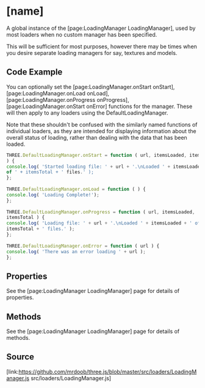 # [name]

A global instance of the [page:LoadingManager LoadingManager], used by most
loaders when no custom manager has been specified.  
  
This will be sufficient for most purposes, however there may be times when you
desire separate loading managers for say, textures and models.

## Code Example

You can optionally set the [page:LoadingManager.onStart onStart],
[page:LoadingManager.onLoad onLoad], [page:LoadingManager.onProgress
onProgress], [page:LoadingManager.onStart onError] functions for the manager.
These will then apply to any loaders using the DefaultLoadingManager.  
  
Note that these shouldn't be confused with the similarly named functions of
individual loaders, as they are intended for displaying information about the
overall status of loading, rather than dealing with the data that has been
loaded.

  
```ts  
THREE.DefaultLoadingManager.onStart = function ( url, itemsLoaded, itemsTotal
) {  
console.log( 'Started loading file: ' + url + '.\nLoaded ' + itemsLoaded + '
of ' + itemsTotal + ' files.' );  
};  
  
THREE.DefaultLoadingManager.onLoad = function ( ) {  
console.log( 'Loading Complete!');  
};  
  
THREE.DefaultLoadingManager.onProgress = function ( url, itemsLoaded,
itemsTotal ) {  
console.log( 'Loading file: ' + url + '.\nLoaded ' + itemsLoaded + ' of ' +
itemsTotal + ' files.' );  
};  
  
THREE.DefaultLoadingManager.onError = function ( url ) {  
console.log( 'There was an error loading ' + url );  
};  
```  

## Properties

See the [page:LoadingManager LoadingManager] page for details of properties.

## Methods

See the [page:LoadingManager LoadingManager] page for details of methods.

## Source

[link:https://github.com/mrdoob/three.js/blob/master/src/loaders/LoadingManager.js
src/loaders/LoadingManager.js]

